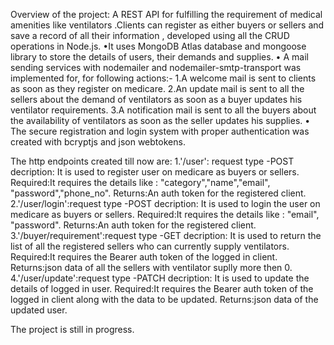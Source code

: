 Overview of the project:
 A REST API for fulfilling the requirement of medical amenities like ventilators .Clients can register as either buyers or sellers and save a record of all their information , developed using all the CRUD operations in Node.js. 
 •It uses MongoDB Atlas database and mongoose library to store the details of users, their demands and supplies. 
 • A mail sending services with nodemailer and nodemailer-smtp-transport was implemented for, for following actions:-
1.A welcome mail is sent to clients as soon as they register on medicare.
2.An update mail is sent to all the sellers about the demand of ventilators as soon as a buyer updates his ventilator requirements.
3.A notification mail is sent to all the buyers about the availability of ventilators as soon as the seller updates his supplies.
• The secure registration and login system with proper authentication was created with bcryptjs and json webtokens.

The http endpoints created till now are:
1.'/user': request type -POST
           decription: It is used to register user on medicare as buyers or sellers.
           Required:It requires the details like : "category","name","email", "password","phone_no".
           Returns:An auth token for the registered client.
2.'/user/login':request type -POST
                decription: It is used to login the user on medicare as buyers or sellers.
                Required:It requires the details like : "email", "password".
                Returns:An auth token for the registered client.
3.'/buyer/requirement':request type -GET
                decription: It is used to return the list of all the registered sellers who can currently supply ventilators.
                Required:It requires the Bearer auth token of the logged in client.
                Returns:json data of all the sellers with ventilator suplly more then 0.
4.'/user/update':request type -PATCH
                decription: It is used to update the details of logged in user.
                Required:It requires the Bearer auth token of the logged in client along with the data to be updated.
                Returns:json data of the updated user.

The project is still in progress.

